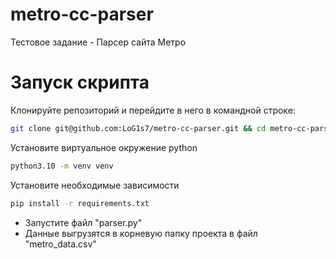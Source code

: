 # metro-cc-parser
Тестовое задание - Парсер сайта Метро
# Запуск скрипта
Клонируйте репозиторий и перейдите в него в командной строке:
```sh
git clone git@github.com:LoG1s7/metro-cc-parser.git && cd metro-cc-parser
```
Установите виртуальное окружение python
```sh
python3.10 -m venv venv
```
Установите необходимые зависимости
```sh
pip install -r requirements.txt
```
- Запустите файл "parser.py"
- Данные выгрузятся в корневую папку проекта в файл "metro_data.csv"
